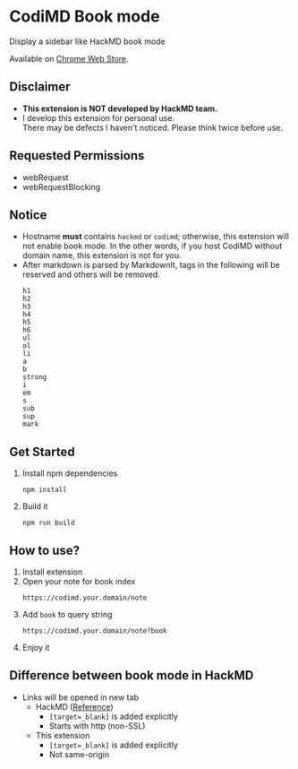 # CodiMD Book mode

Display a sidebar like HackMD book mode

Available on [Chrome Web Store](https://chrome.google.com/webstore/detail/codimd-book-mode/apahkbcjkfpaknjebpaoaehpjiedeapa).

## Disclaimer

* **This extension is NOT developed by HackMD team.**
* I develop this extension for personal use.<br/>
  There may be defects I haven't noticed. Please think twice before use.

## Requested Permissions

* webRequest
* webRequestBlocking

## Notice

* Hostname **must** contains `hackmd` or `codimd`; otherwise, this extension will not enable book mode.
  In the other words, if you host CodiMD without domain name, this extension is not for you.
* After markdown is parsed by MarkdownIt, tags in the following will be reserved and others will be removed.
  ```
  h1
  h2
  h3
  h4
  h5
  h6
  ul
  ol
  li
  a
  b
  strong
  i
  em
  s
  sub
  sup
  mark
  ```

## Get Started

1. Install npm dependencies
   ```shell=
   npm install
   ```
2. Build it
   ```shell=
   npm run build
   ```

## How to use?

1. Install extension
2. Open your note for book index
   ```
   https://codimd.your.domain/note
   ```
3. Add `book` to query string
   ```
   https://codimd.your.domain/note?book
   ```
4. Enjoy it

## Difference between book mode in HackMD

* Links will be opened in new tab
  * HackMD ([Reference](https://hackmd.io/book-example#External-Link))
    * `[target=_blank]` is added explicitly
    * Starts with http (non-SSL)
  * This extension
    * `[target=_blank]` is added explicitly
    * Not same-origin